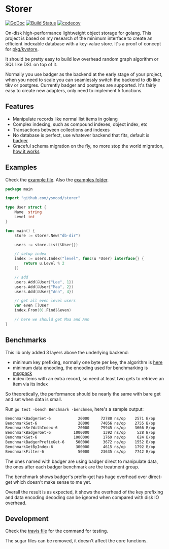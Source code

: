 # Storer

[![GoDoc](https://godoc.org/github.com/ysmood/storer?status.svg)](http://godoc.org/github.com/ysmood/storer)
[![Build Status](https://travis-ci.org/ysmood/storer.svg?branch=master)](https://travis-ci.org/ysmood/storer)
[![codecov](https://codecov.io/gh/ysmood/storer/branch/master/graph/badge.svg)](https://codecov.io/gh/ysmood/storer)

On-disk high-performance lightweight object storage for golang. This project is based on my research of
the minimum interface to create an efficient indexable database with a key-value store.
It's a proof of concept for [pkg/kvstore](pkg/kvstore/interface.go).

It should be pretty easy to build low overhead random graph algorithm or SQL like DSL on top of it.

Normally you use badger as the backend at the early stage of your project, when you need to scale
you can seamlessly switch the backend to db like tikv or postgres. Currently badger and postgres are
supported. It's fairly easy to create new adapters, only need to implement 5 functions.

## Features

- Manipulate records like normal list items in golang
- Complex indexing, such as compound indexes, object index, etc
- Transactions between collections and indexes
- No database is perfect, use whatever backend that fits, default is [badger](https://github.com/dgraph-io/badger)
- Graceful schema migration on the fly, no more stop the world migration, [how it works](pkg/typee/README.md)

## Examples

Check the [example file](examples_test.go). Also the [examples folder](examples).

```go
package main

import "github.com/ysmood/storer"

type User struct {
    Name  string
    Level int
}

func main() {
    store := storer.New("db-dir")

    users := store.List(&User{})

    // setup index
    index := users.Index("level", func(u *User) interface{} {
        return u.Level % 2
    })

    // add
    users.Add(&User{"Lee", 1})
    users.Add(&User{"Maa", 2})
    users.Add(&User{"Ann", 4})

    // get all even level users
    var even []User
    index.From(0).Find(&even)

    // here we should get Maa and Ann
}
```

## Benchmarks

This lib only added 3 layers above the underlying backend:

- minimum key prefixing, normally one byte per key, the algorithm is [here](https://github.com/ysmood/byframe)
- minimum data encoding, the encoding used for benchmarking is [msgpack](https://github.com/vmihailenco/msgpack)
- index items with an extra record, so need at least two gets to retrieve an item via its index

So theoretically, the performance should be nearly the same with bare get and set when data is small.

Run `go test -bench Benchmark -benchmem`, here's a sample output:

```txt
BenchmarkBadgerSet-6            20000     72780 ns/op    2571 B/op      81 allocs/op
BenchmarkSet-6                  20000     74056 ns/op    2755 B/op      95 allocs/op
BenchmarkSetWithIndex-6         20000     79945 ns/op    3666 B/op     134 allocs/op
BenchmarkBadgerGet-6          1000000      1392 ns/op     528 B/op      13 allocs/op
BenchmarkGet-6                1000000      1769 ns/op     624 B/op      19 allocs/op
BenchmarkBadgerPrefixGet-6     500000      3672 ns/op    1552 B/op      34 allocs/op
BenchmarkGetByIndex-6          300000      4615 ns/op    1792 B/op      46 allocs/op
BenchmarkFilter-6               50000     23635 ns/op    7742 B/op     185 allocs/op
```

The ones named with badger are using badger direct to manipulate data, the ones after each badger benchmark
are the treatment group.

The benchmark shows badger's prefix-get has huge overhead over direct-get which doesn't make sense to me yet.

Overall the result is as expected, it shows the overhead of the key prefixing and data encoding decoding
can be ignored when compared with disk IO overhead.

## Development

Check the [travis file](.travis.yml) for the command for testing.

The sugar files can be removed, it doesn't affect the core functions.
